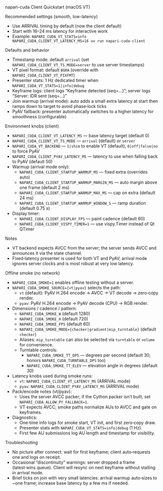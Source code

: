 napari-cuda Client Quickstart (macOS VT)

Recommended settings (smooth, low-latency)
- Use ARRIVAL timing by default (now the client default)
- Start with 16–24 ms latency for interactive work
- Example: `NAPARI_CUDA_VT_STATS=info NAPARI_CUDA_CLIENT_VT_LATENCY_MS=16 uv run napari-cuda-client`

Defaults and behavior
- Timestamp mode: default `arrival` (set `NAPARI_CUDA_CLIENT_VT_TS_MODE=server` to use server timestamps)
- VT pixel format: default `BGRA` (override with `NAPARI_CUDA_CLIENT_VT_PIXFMT`)
- Presenter stats: 1 Hz dedicated timer when `NAPARI_CUDA_VT_STATS=1|info|debug`
- Keyframe logs: client logs “Keyframe detected (seq=…)”; server logs “Server: IDR sent (seq=…)”
- Join warmup (arrival mode): auto adds a small extra latency at start then ramps down to target to avoid phase‑lock ticks
- PyAV fallback: presenter automatically switches to a higher latency for smoothness (configurable)

Environment knobs (client)
- `NAPARI_CUDA_CLIENT_VT_LATENCY_MS` — base latency target (default 0)
- `NAPARI_CUDA_CLIENT_VT_TS_MODE` — `arrival` (default) or `server`
- `NAPARI_CUDA_VT_BACKEND` — `1|shim` to enable VT (default), `0|off|false|no` to force PyAV
- `NAPARI_CUDA_CLIENT_PYAV_LATENCY_MS` — latency to use when falling back to PyAV (default 50)
- Warmup (arrival mode only):
  - `NAPARI_CUDA_CLIENT_STARTUP_WARMUP_MS` — fixed extra (overrides auto)
  - `NAPARI_CUDA_CLIENT_STARTUP_WARMUP_MARGIN_MS` — auto margin above one frame (default 2 ms)
  - `NAPARI_CUDA_CLIENT_STARTUP_WARMUP_MAX_MS` — cap on extra (default 24 ms)
  - `NAPARI_CUDA_CLIENT_STARTUP_WARMUP_WINDOW_S` — ramp duration (default 0.75 s)
- Display timer:
  - `NAPARI_CUDA_CLIENT_DISPLAY_FPS` — paint cadence (default 60)
  - `NAPARI_CUDA_CLIENT_VISPY_TIMER=1` — use vispy.Timer instead of Qt QTimer

Notes
- VT backend expects AVCC from the server; the server sends AVCC and announces it via the state channel.
- Fixed‑latency presenter is used for both VT and PyAV; arrival mode ignores server clocks and is most robust at very low latency.

Offline smoke (no network)
- `NAPARI_CUDA_SMOKE=1` enables offline testing without a server.
- `NAPARI_CUDA_SMOKE_SOURCE={vt|pyav}` selects the path:
  - `vt`   (default): PyAV H.264 encode → AVCC → VT decode → zero‑copy render.
  - `pyav`: PyAV H.264 encode → PyAV decode (CPU) → RGB render.
- Dimensions / cadence / pattern:
  - `NAPARI_CUDA_SMOKE_W` (default 1280)
  - `NAPARI_CUDA_SMOKE_H` (default 720)
  - `NAPARI_CUDA_SMOKE_FPS` (default 60)
  - `NAPARI_CUDA_SMOKE_MODE={checker|gradient|mip_turntable}` (default `checker`)
  - Aliases: `mip_turntable` can also be selected via `turntable` or `volume` for convenience.
  - Turntable controls:
    - `NAPARI_CUDA_SMOKE_TT_DPS` — degrees per second (default 30; honors `NAPARI_CUDA_TURNTABLE_DPS` too)
    - `NAPARI_CUDA_SMOKE_TT_ELEV` — elevation angle in degrees (default 30)
- Latency knobs used during smoke runs:
  - `vt`: `NAPARI_CUDA_CLIENT_VT_LATENCY_MS` (ARRIVAL mode)
  - `pyav`: `NAPARI_CUDA_CLIENT_PYAV_LATENCY_MS` (ARRIVAL mode)
- Pack/encode notes (vt/pyav):
  - Uses the server AVCC packer; if the Cython packer isn’t built, set `NAPARI_CUDA_ALLOW_PY_FALLBACK=1`.
  - VT expects AVCC; smoke paths normalize AUs to AVCC and gate on keyframes.
- Diagnostics:
  - One‑time info logs for smoke start, VT init, and first zero‑copy draw.
  - Presenter stats with `NAPARI_CUDA_VT_STATS=info|debug` (1 Hz).
  - First few AU submissions log AU length and timestamp for visibility.

Troubleshooting
- No picture after connect: wait for first keyframe; client auto‑requests one and logs on receipt.
- Occasional “discontinuity” warnings: server dropped a frame (latest‑wins queue). Client will resync on next keyframe without stalling in arrival mode.
- Brief ticks on join with very small latencies: arrival warmup auto‑sizes to ~one frame; increase base latency by a few ms if needed.
